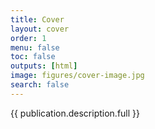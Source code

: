 ```yaml
---
title: Cover
layout: cover
order: 1
menu: false
toc: false
outputs: [html]
image: figures/cover-image.jpg
search: false
---
```


{{ publication.description.full }}